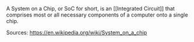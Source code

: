 A System on a Chip, or SoC for short, is an [[Integrated Circuit]] that comprises most or all necessary components of a computer onto a single chip.

Sources:
https://en.wikipedia.org/wiki/System_on_a_chip